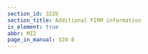 ```yaml
---
section_id: 322b
section_title: Additional FIRM information
is_element: true
abbr: MI2
page_in_manual: 320-8
---
```

